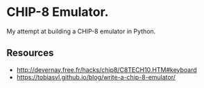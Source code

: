 # CHIP-8 Emulator.

My attempt at building a CHIP-8 emulator in Python.

## Resources
* http://devernay.free.fr/hacks/chip8/C8TECH10.HTM#keyboard
* https://tobiasvl.github.io/blog/write-a-chip-8-emulator/
